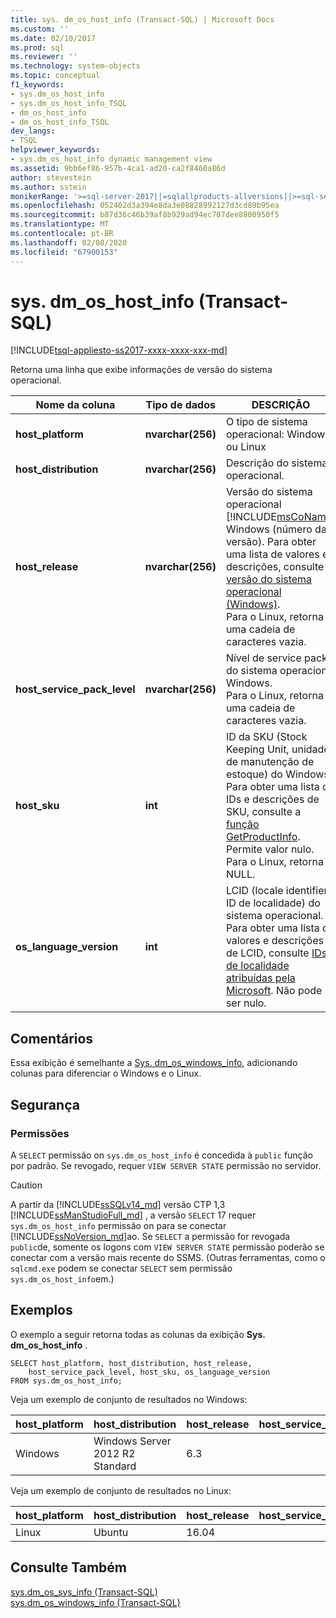 ```yaml
---
title: sys. dm_os_host_info (Transact-SQL) | Microsoft Docs
ms.custom: ''
ms.date: 02/10/2017
ms.prod: sql
ms.reviewer: ''
ms.technology: system-objects
ms.topic: conceptual
f1_keywords:
- sys.dm_os_host_info
- sys.dm_os_host_info_TSQL
- dm_os_host_info
- dm_os_host_info_TSQL
dev_langs:
- TSQL
helpviewer_keywords:
- sys.dm_os_host_info dynamic management view
ms.assetid: 9bb6ef86-957b-4ca1-ad20-ca2f8460a86d
author: stevestein
ms.author: sstein
monikerRange: '>=sql-server-2017||=sqlallproducts-allversions||>=sql-server-linux-2017||=azuresqldb-mi-current'
ms.openlocfilehash: 052402d3a394e8da3e08828992127d3cd89b95ea
ms.sourcegitcommit: b87d36c46b39af8b929ad94ec707dee8800950f5
ms.translationtype: MT
ms.contentlocale: pt-BR
ms.lasthandoff: 02/08/2020
ms.locfileid: "67900153"
---
```

# <a name="sysdm_os_host_info-transact-sql"></a>sys. dm_os_host_info (Transact-SQL)
[!INCLUDE[tsql-appliesto-ss2017-xxxx-xxxx-xxx-md](../../includes/tsql-appliesto-ss2017-xxxx-xxxx-xxx-md.md)]

Retorna uma linha que exibe informações de versão do sistema operacional.  
  
|Nome da coluna |Tipo de dados |DESCRIÇÃO |  
|-----------------|---------------|-----------------|  
|**host_platform** |**nvarchar(256)** |O tipo de sistema operacional: Windows ou Linux |
|**host_distribution** |**nvarchar(256)** |Descrição do sistema operacional. |
|**host_release**|**nvarchar(256)**|Versão do sistema operacional [!INCLUDE[msCoName](../../includes/msconame-md.md)] Windows (número da versão). Para obter uma lista de valores e descrições, consulte [versão do sistema operacional (Windows)](/windows/desktop/SysInfo/operating-system-version). <br> Para o Linux, retorna uma cadeia de caracteres vazia. |  
|**host_service_pack_level**|**nvarchar(256)**|Nível de service pack do sistema operacional Windows. <br> Para o Linux, retorna uma cadeia de caracteres vazia. |  
|**host_sku**|**int**|ID da SKU (Stock Keeping Unit, unidade de manutenção de estoque) do Windows. Para obter uma lista de IDs e descrições de SKU, consulte a [função GetProductInfo](https://msdn.microsoft.com/library/ms724358.aspx). Permite valor nulo. <br> Para o Linux, retorna NULL. |  
|**os_language_version**|**int**|LCID (locale identifier, ID de localidade) do sistema operacional. Para obter uma lista de valores e descrições de LCID, consulte [IDs de localidade atribuídas pela Microsoft](https://go.microsoft.com/fwlink/?LinkId=208080). Não pode ser nulo.|  

## <a name="remarks"></a>Comentários  
Essa exibição é semelhante a [Sys. dm_os_windows_info](../../relational-databases/system-dynamic-management-views/sys-dm-os-windows-info-transact-sql.md), adicionando colunas para diferenciar o Windows e o Linux.
  
## <a name="security"></a>Segurança  
  
### <a name="permissions"></a>Permissões  
A `SELECT` permissão on `sys.dm_os_host_info` é concedida à `public` função por padrão. Se revogado, requer `VIEW SERVER STATE` permissão no servidor.   
 
> [!CAUTION]
>  A partir da [!INCLUDE[ssSQLv14_md](../../includes/sssqlv14-md.md)] versão CTP 1,3 [!INCLUDE[ssManStudioFull_md](../../includes/ssmanstudiofull-md.md)] , a versão `SELECT` 17 requer `sys.dm_os_host_info` permissão on para se conectar [!INCLUDE[ssNoVersion_md](../../includes/ssnoversion-md.md)]ao. Se `SELECT` a permissão for revogada `public`de, somente os logons com `VIEW SERVER STATE` permissão poderão se conectar com a versão mais recente do SSMS. (Outras ferramentas, como o `sqlcmd.exe` podem se conectar `SELECT` sem permissão `sys.dm_os_host_info`em.)

  
## <a name="examples"></a>Exemplos  
 O exemplo a seguir retorna todas as colunas da exibição **Sys. dm_os_host_info** .  
  
```  
SELECT host_platform, host_distribution, host_release, 
    host_service_pack_level, host_sku, os_language_version  
FROM sys.dm_os_host_info;  
```  

Veja um exemplo de conjunto de resultados no Windows:
 
 |host_platform |host_distribution |host_release |host_service_pack_level |host_sku |os_language_version |
 |----- |----- |----- |----- |----- |----- |
 |Windows   |Windows Server 2012 R2 Standard    |6.3    |   |7  |1033 |  

Veja um exemplo de conjunto de resultados no Linux:
 
 |host_platform |host_distribution |host_release |host_service_pack_level |host_sku |os_language_version |
 |----- |----- |----- |----- |----- |----- |
 |Linux |Ubuntu |16.04  |   |NULO   |1033 |  

  
## <a name="see-also"></a>Consulte Também  
 [sys.dm_os_sys_info &#40;Transact-SQL&#41;](../../relational-databases/system-dynamic-management-views/sys-dm-os-sys-info-transact-sql.md)   
 [sys.dm_os_windows_info (Transact-SQL)](../../relational-databases/system-dynamic-management-views/sys-dm-os-windows-info-transact-sql.md)  
 

